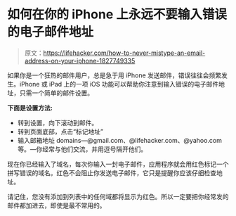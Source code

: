 # 如何在你的 iPhone 上永远不要输入错误的电子邮件地址

> 原文：<https://lifehacker.com/how-to-never-mistype-an-email-address-on-your-iphone-1827749335>

如果你是一个狂热的邮件用户，总是急于用 iPhone 发送邮件，错误往往会频繁发生。iPhone 或 iPad 上的一项 iOS 功能可以帮助你注意到输入错误的电子邮件地址，只需一个简单的邮件设置。



**下面是设置方法:**

*   转到设置，向下滚动到邮件。
*   转到页面底部，点击“标记地址”
*   输入邮箱地址 domains—@gmail.com、@lifehacker.com、@yahoo.com 等。—你经常与他们交流，并用逗号隔开他们。

现在你已经输入了域名，每次你输入一封电子邮件，应用程序就会用红色标记一个拼写错误的域名。红色不会阻止你发送电子邮件，它只是提醒你应该仔细检查地址。

请记住，您没有添加到列表中的任何域都将显示为红色。所以一定要把你经常发的邮件都加进去，即使是最不常用的。